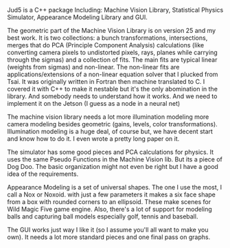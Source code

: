 Jud5 is a C++ package Including: Machine Vision Library, Statistical Physics Simulator, Appearance Modeling Library and GUI.

The geometric part of the Machine Vision Library is on version 25 and my best work. It is two collections: a bunch transformations, intersections, merges that do PCA (Principle Component Analysis) calculations (like converting camera pixels to undistorted pixels, rays, planes while carrying through the sigmas) and a collection of fits. The main fits are typical linear (weights from sigmas) and non-linear. The non-linear fits are applications/extensions of a non-linear equation solver that I plucked from Tsai. It was originally written in Fortran then machine translated to C. I covered it with C++ to make it nestable but it's the only abomination in the library. And somebody needs to understand how it works. And we need to implement it on the Jetson (I guess as a node in a neural net)

The machine vision library needs a lot more illumination modeling more camera modeling besides geometric (gains, levels, color transformations).
Illumination modeling is a huge deal, of course but, we have decent start and know how to do it. I even wrote a pretty long paper on it.

The simulator has some good pieces and PCA calculations for physics. It uses the same Pseudo Functions in the Machine Vision lib. But its a piece of Dog Doo. The basic organization might not even be right but I have a good idea of the requirements.

Appearance Modeling is a set of universal shapes. The one I use the most, I call a Nox or Noxoid. with just a few parameters it makes a six face shape from a box with rounded corners to an ellipsoid. These make scenes for Wild Magic Five game engine. Also, there's a lot of support for modeling balls and capturing ball models especially golf, tennis and baseball.

The GUI works just way I like it (so I assume you'll all want to make you own). It needs a lot more standard pieces and one final pass on graphs.


